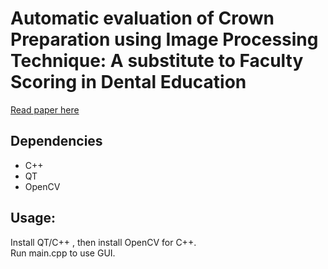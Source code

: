 # Automatic evaluation of Crown Preparation using Image Processing Technique: A substitute to Faculty Scoring in Dental Education

[Read paper here](dental_project_paper.pdf)

## Dependencies

* C++
* QT
* OpenCV


## Usage:

Install QT/C++ , then install OpenCV for C++.  
Run main.cpp to use GUI.

